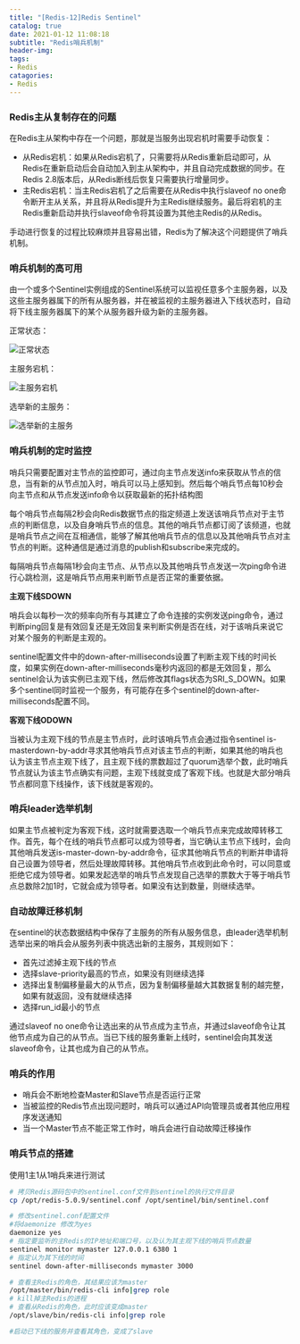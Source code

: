 ```yaml
---
title: "[Redis-12]Redis Sentinel"
catalog: true
date: 2021-01-12 11:08:18
subtitle: "Redis哨兵机制"
header-img:
tags:
- Redis
catagories:
- Redis
---
```


### Redis主从复制存在的问题

在Redis主从架构中存在一个问题，那就是当服务出现宕机时需要手动恢复：

- 从Redis宕机：如果从Redis宕机了，只需要将从Redis重新启动即可，从Redis在重新启动后会自动加入到主从架构中，并且自动完成数据的同步。在Redis 2.8版本后，从Redis断线后恢复只需要执行增量同步。
- 主Redis宕机：当主Redis宕机了之后需要在从Redis中执行slaveof no one命令断开主从关系，并且将从Redis提升为主Redis继续服务。最后将宕机的主Redis重新启动并执行slaveof命令将其设置为其他主Redis的从Redis。

手动进行恢复的过程比较麻烦并且容易出错，Redis为了解决这个问题提供了哨兵机制。

### 哨兵机制的高可用

由一个或多个Sentinel实例组成的Sentinel系统可以监视任意多个主服务器，以及这些主服务器属下的所有从服务器，并在被监视的主服务器进入下线状态时，自动将下线主服务器属下的某个从服务器升级为新的主服务器。

正常状态：

![正常状态](sentinel-1.png)

主服务宕机：

![主服务宕机](sentinel-2.png)

选举新的主服务：

![选举新的主服务](sentinel-3.png)

### 哨兵机制的定时监控

哨兵只需要配置对主节点的监控即可，通过向主节点发送info来获取从节点的信息，当有新的从节点加入时，哨兵可以马上感知到。然后每个哨兵节点每10秒会向主节点和从节点发送info命令以获取最新的拓扑结构图

每个哨兵节点每隔2秒会向Redis数据节点的指定频道上发送该哨兵节点对于主节点的判断信息，以及自身哨兵节点的信息。其他的哨兵节点都订阅了该频道，也就是哨兵节点之间在互相通信，能够了解其他哨兵节点的信息以及其他哨兵节点对主节点的判断。这种通信是通过消息的publish和subscribe来完成的。

每隔哨兵节点每隔1秒会向主节点、从节点以及其他哨兵节点发送一次ping命令进行心跳检测，这是哨兵节点用来判断节点是否正常的重要依据。

**主观下线SDOWN**

哨兵会以每秒一次的频率向所有与其建立了命令连接的实例发送ping命令，通过判断ping回复是有效回复还是无效回复来判断实例是否在线，对于该哨兵来说它对某个服务的判断是主观的。

sentinel配置文件中的down-after-milliseconds设置了判断主观下线的时间长度，如果实例在down-after-milliseconds毫秒内返回的都是无效回复，那么sentinel会认为该实例已主观下线，然后修改其flags状态为SRI_S_DOWN。如果多个sentinel同时监视一个服务，有可能存在多个sentinel的down-after-milliseconds配置不同。

**客观下线ODOWN**

当被认为主观下线的节点是主节点时，此时该哨兵节点会通过指令sentinel is-masterdown-by-addr寻求其他哨兵节点对该主节点的判断，如果其他的哨兵也认为该主节点主观下线了，且主观下线的票数超过了quorum选举个数，此时哨兵节点就认为该主节点确实有问题，主观下线就变成了客观下线。也就是大部分哨兵节点都同意下线操作，该下线就是客观的。

### 哨兵leader选举机制

如果主节点被判定为客观下线，这时就需要选取一个哨兵节点来完成故障转移工作。首先，每个在线的哨兵节点都可以成为领导者，当它确认主节点下线时，会向其他哨兵发送is-master-down-by-addr命令，征求其他哨兵节点的判断并申请将自己设置为领导者，然后处理故障转移。其他哨兵节点收到此命令时，可以同意或拒绝它成为领导者。如果发起选举的哨兵节点发现自己选举的票数大于等于哨兵节点总数除2加1时，它就会成为领导者。如果没有达到数量，则继续选举。

### 自动故障迁移机制

在sentinel的状态数据结构中保存了主服务的所有从服务信息，由leader选举机制选举出来的哨兵会从服务列表中挑选出新的主服务，其规则如下：

- 首先过滤掉主观下线的节点
- 选择slave-priority最高的节点，如果没有则继续选择
- 选择出复制偏移量最大的从节点，因为复制偏移量越大其数据复制的越完整，如果有就返回，没有就继续选择
- 选择run_id最小的节点

通过slaveof no one命令让选出来的从节点成为主节点，并通过slaveof命令让其他节点成为自己的从节点。当已下线的服务重新上线时，sentinel会向其发送slaveof命令，让其也成为自己的从节点。

### 哨兵的作用

- 哨兵会不断地检查Master和Slave节点是否运行正常
- 当被监控的Redis节点出现问题时，哨兵可以通过API向管理员或者其他应用程序发送通知
- 当一个Master节点不能正常工作时，哨兵会进行自动故障迁移操作

### 哨兵节点的搭建

使用1主1从1哨兵来进行测试

```bash
# 拷贝Redis源码包中的sentinel.conf文件到sentinel的执行文件目录
cp /opt/redis-5.0.9/sentinel.conf /opt/sentinel/bin/sentinel.conf

# 修改sentinel.conf配置文件
#将daemonize 修改为yes
daemonize yes
# 指定要监听的主Redis的IP地址和端口号，以及认为其主观下线的哨兵节点数量
sentinel monitor mymaster 127.0.0.1 6380 1
# 指定认为其下线的时间
sentinel down-after-milliseconds mymaster 3000

# 查看主Redis的角色，其结果应该为master
/opt/master/bin/redis-cli info|grep role
# kill掉主Redis的进程
# 查看从Redis的角色，此时应该变成master
/opt/slave/bin/redis-cli info|grep role

#启动已下线的服务并查看其角色，变成了slave
```

